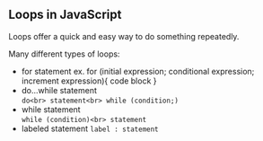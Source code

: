 ## Loops in JavaScript

Loops offer a quick and easy way to do something repeatedly.

Many different types of loops:
- for statement
  ex. for (initial expression; conditional expression; increment expression){ code block }
- do...while statement<br>
  `do<br>
    statement<br>
  while (condition;)`<br>
- while statement<br>
  `while (condition)<br>
    statement`<br>
- labeled statement
  `label :
      statement`
